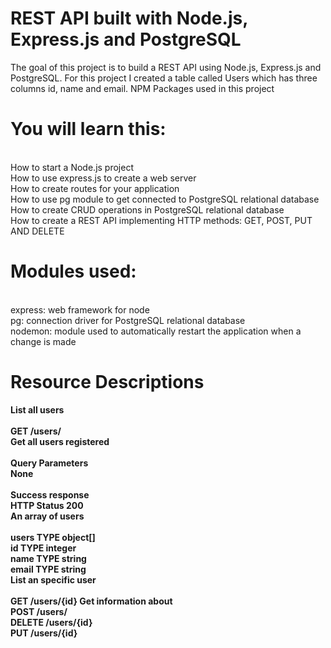# REST API built with Node.js, Express.js and PostgreSQL

The goal of this project is to build a REST API using Node.js, Express.js and PostgreSQL. For this project I created a table called Users which has three columns id, name and email.
NPM Packages used in this project

# You will learn this:

<br> How to start a Node.js project
<br> How to use express.js to create a web server
<br> How to create routes for your application
<br> How to use pg module to get connected to PostgreSQL relational database
<br> How to create CRUD operations in PostgreSQL relational database
<br> How to create a REST API implementing HTTP methods: GET, POST, PUT AND DELETE

# Modules used:

<br> express: web framework for node
<br> pg: connection driver for PostgreSQL relational database
<br> nodemon: module used to automatically restart the application when a change is made

# Resource Descriptions

<b>List all users<b>
<br><br> GET /users/
<br> Get all users registered
<br><br> Query Parameters
<br> None
<br><br> Success response
<br> HTTP Status 200
<br> An array of users
<br><br> users TYPE object[]
<br> id TYPE integer
<br> name TYPE string
<br> email TYPE string
<br> List an specific user
<br><br> GET /users/{id} Get information about
<br> POST /users/
<br> DELETE /users/{id}
<br> PUT /users/{id}
